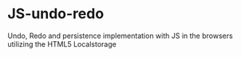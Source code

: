 # JS-undo-redo
Undo, Redo and persistence implementation with JS in the browsers utilizing the HTML5 Localstorage
